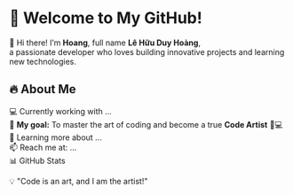 # 🚀 Welcome to My GitHub!  

👋 Hi there! I’m **Hoang**, full name **Lê Hữu Duy Hoàng**,  
a passionate developer who loves building innovative projects and learning new technologies.  

## 🔥 About Me  
💻 Currently working with ...  
🎯 **My goal:** To master the art of coding and become a true **Code Artist** 🎨💻  
🌱 Learning more about ...  
📫 Reach me at: ...  
📊 GitHub Stats


💡 "Code is an art, and I am the artist!"

<!---
Elihoang/Elihoang is a ✨ special ✨ repository because its `README.md` (this file) appears on your GitHub profile.
You can click the Preview link to take a look at your changes.
--->
